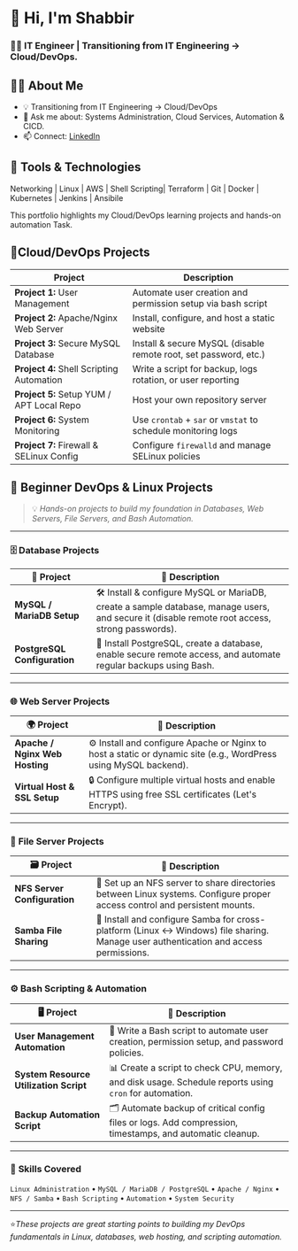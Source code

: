   # 👋 Hi, I'm Shabbir
 ### 🧑‍💻 IT Engineer | Transitioning from IT Engineering → Cloud/DevOps.

## 🧑‍💻 About Me
- 💡 Transitioning from IT Engineering → Cloud/DevOps
- 💬 Ask me about: Systems Administration, Cloud Services, Automation & CICD.
- 📫 Connect: [LinkedIn](https://linkedin.com/in/yourprofile)

  
## 🔧 Tools & Technologies
Networking | Linux | AWS | Shell Scripting| Terraform | Git | Docker | Kubernetes | Jenkins | Ansibile

This portfolio highlights my Cloud/DevOps learning projects and hands-on automation Task.

## 📂Cloud/DevOps Projects

 | Project                                   | Description                                                      |
| ----------------------------------------- | ---------------------------------------------------------------- |
| **Project 1:** User Management            | Automate user creation and permission setup via bash script      |
| **Project 2:** Apache/Nginx Web Server    | Install, configure, and host a static website                    |
| **Project 3:** Secure MySQL Database      | Install & secure MySQL (disable remote root, set password, etc.) |
| **Project 4:** Shell Scripting Automation | Write a script for backup, logs rotation, or user reporting      |
| **Project 5:** Setup YUM / APT Local Repo | Host your own repository server                                  |
| **Project 6:** System Monitoring          | Use `crontab` + `sar` or `vmstat` to schedule monitoring logs    |
| **Project 7:** Firewall & SELinux Config  | Configure `firewalld` and manage SELinux policies                |


## 🚀 Beginner DevOps & Linux Projects

> 💡 *Hands-on projects to build my foundation in Databases, Web Servers, File Servers, and Bash Automation.*

---

### 🗄️ **Database Projects**
| 🔢 **Project** | 🧠 **Description** |
|----------------|------------------|
| **MySQL / MariaDB Setup** | 🛠️ Install & configure MySQL or MariaDB, create a sample database, manage users, and secure it (disable remote root access, strong passwords). |
| **PostgreSQL Configuration** | 🧩 Install PostgreSQL, create a database, enable secure remote access, and automate regular backups using Bash. |

---

### 🌐 **Web Server Projects**
| 🌍 **Project** | 🧠 **Description** |
|----------------|------------------|
| **Apache / Nginx Web Hosting** | ⚙️ Install and configure Apache or Nginx to host a static or dynamic site (e.g., WordPress using MySQL backend). |
| **Virtual Host & SSL Setup** | 🔒 Configure multiple virtual hosts and enable HTTPS using free SSL certificates (Let's Encrypt). |

---

### 📂 **File Server Projects**
| 🗃️ **Project** | 🧠 **Description** |
|----------------|------------------|
| **NFS Server Configuration** | 📡 Set up an NFS server to share directories between Linux systems. Configure proper access control and persistent mounts. |
| **Samba File Sharing** | 💾 Install and configure Samba for cross-platform (Linux ↔ Windows) file sharing. Manage user authentication and access permissions. |

---

### ⚙️ **Bash Scripting & Automation**
| 🖥️ **Project** | 🧠 **Description** |
|----------------|------------------|
| **User Management Automation** | 👥 Write a Bash script to automate user creation, permission setup, and password policies. |
| **System Resource Utilization Script** | 📊 Create a script to check CPU, memory, and disk usage. Schedule reports using `cron` for automation. |
| **Backup Automation Script** | 🗂️ Automate backup of critical config files or logs. Add compression, timestamps, and automatic cleanup. |

---

### 🧰 **Skills Covered**
`Linux Administration` • `MySQL / MariaDB / PostgreSQL` • `Apache / Nginx` • `NFS / Samba` • `Bash Scripting` • `Automation` • `System Security`

---
⭐*These projects are great starting points to building my  DevOps fundamentals in Linux, databases, web hosting, and scripting automation.*


